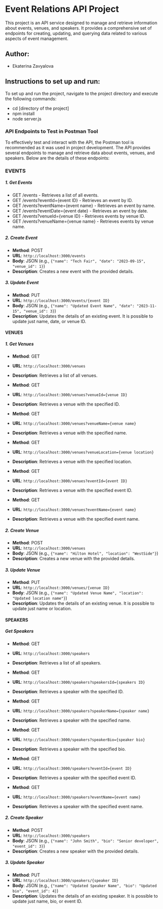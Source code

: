 # Event Relations API Project
This project is an API service designed to manage and retrieve information about events, venues, and speakers. It provides a comprehensive set of endpoints for creating, updating, and querying data related to various aspects of event management.

## Author:

- Ekaterina Zavyalova


## Instructions to set up and run:

To set up and run the project, navigate to the project directory and execute the following commands:

- cd [directory of the project]
- npm install
- node server.js

### API Endpoints to Test in Postman Tool

To effectively test and interact with the API, the Postman tool is recommended as it was used in project development.
The API provides several endpoints to manage and retrieve data about events, venues, and speakers. Below are the details of these endpoints:

### EVENTS

##### 1. Get Events

- GET /events - Retrieves a list of all events.
- GET /events?eventId={event ID} - Retrieves an event by ID.
- GET /events?eventName={event name} - Retrieves an event by name.
- GET /events?eventDate={event date} - Retrieves an event by date.
- GET /events?venueId={venue ID} - Retrieves events by venue ID.
- GET /events?venueName={venue name} - Retrieves events by venue name.

##### 2. Create Event

- **Method**: POST
- **URL**: `http://localhost:3000/events`
- **Body**: JSON (e.g., `{"name": "Tech Fair", "date": "2023-09-15", "venue_id": 1}`)
- **Description**: Creates a new event with the provided details.

##### 3. Update Event

- **Method**: PUT
- **URL**: `http://localhost:3000/events/{event ID}`
- **Body**: JSON (e.g., `{"name": "Updated Event Name", "date": "2023-11-15", "venue_id": 3}`)
- **Description**: Updates the details of an existing event. It is possible to update just name, date, or venue ID.

#### VENUES

##### 1. Get Venues

- **Method**: GET
- **URL**: `http://localhost:3000/venues`
- **Description**: Retrieves a list of all venues.

- **Method**: GET
- **URL**: `http://localhost:3000/venues?venueId={venue ID}`
- **Description**: Retrieves a venue with the specified ID.

- **Method**: GET
- **URL**: `http://localhost:3000/venues?venueName={venue name}`
- **Description**: Retrieves a venue with the specified name.

- **Method**: GET
- **URL**: `http://localhost:3000/venues?venueLocation={venue location}`
- **Description**: Retrieves a venue with the specified location.

- **Method**: GET
- **URL**: `http://localhost:3000/venues?eventId={event ID}`
- **Description**: Retrieves a venue with the specified event ID.

- **Method**: GET
- **URL**: `http://localhost:3000/venues?eventName={event name}`
- **Description**: Retrieves a venue with the specified event name.

##### 2. Create Venue

- **Method**: POST
- **URL**: `http://localhost:3000/venues`
- **Body**: JSON (e.g., `{"name": "Hilton Hotel", "location": "WestSide"}`)
- **Description**: Creates a new venue with the provided details.

##### 3. Update Venue

- **Method**: PUT
- **URL**: `http://localhost:3000/venues/{venue ID}`
- **Body**: JSON (e.g., `{"name": "Updated Venue Name", "location": "Updated location name"}`)
- **Description**: Updates the details of an existing venue. It is possible to update just name or location.

#### SPEAKERS

##### Get Speakers

- **Method**: GET
- **URL**: `http://localhost:3000/speakers`
- **Description**: Retrieves a list of all speakers.

- **Method**: GET
- **URL**: `http://localhost:3000/speakers?speakersId={speakers ID}`
- **Description**: Retrieves a speaker with the specified ID.

- **Method**: GET
- **URL**: `http://localhost:3000/speakers?speakerName={speaker name}`
- **Description**: Retrieves a speaker with the specified name.

- **Method**: GET
- **URL**: `http://localhost:3000/speakers?speakerBio={speaker bio}`
- **Description**: Retrieves a speaker with the specified bio.

- **Method**: GET
- **URL**: `http://localhost:3000/speakers?eventId={event ID}`
- **Description**: Retrieves a speaker with the specified event ID.

- **Method**: GET
- **URL**: `http://localhost:3000/speakers?eventName={event name}`
- **Description**: Retrieves a speaker with the specified event name.

##### 2. Create Speaker

- **Method**: POST
- **URL**: `http://localhost:3000/speakers`
- **Body**: JSON (e.g., `{"name": "John Smith", "bio": "Senior developer", "event_id": 3}`)
- **Description**: Creates a new speaker with the provided details.

##### 3. Update Speaker

- **Method**: PUT
- **URL**: `http://localhost:3000/speakers/{speaker ID}`
- **Body**: JSON (e.g., `{"name": "Updated Speaker Name", "bio": "Updated bio", "event_id": 4}`)
- **Description**: Updates the details of an existing speaker. It is possible to update just name, bio, or event ID.
